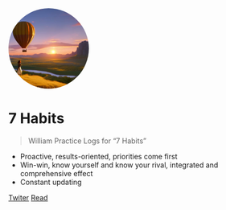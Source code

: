 <img width="160px" style="border-radius: 50%" bor src="style/7habit.jpg">

# **7 Habits**

> William Practice Logs for “7 Habits”
  - Proactive, results-oriented, priorities come first
  - Win-win, know yourself and know your rival, integrated and comprehensive effect
  - Constant updating



[Twiter](https://twitter.com/william_7habit)
[Read](/en-us/README.md)

